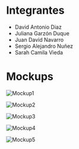 # Integrantes

- David Antonio Diaz
- Juliana Garzón Duque
- Juan David Navarro
- Sergio Alejandro Nuñez
- Sarah Camila Vieda

# Mockups


![Mockup1](https://user-images.githubusercontent.com/43153078/90345739-e8d68100-dfe8-11ea-8414-a4dd440ecbae.PNG)

![Mockup2](https://user-images.githubusercontent.com/43153078/90345740-eaa04480-dfe8-11ea-8afe-4ae11921d8e6.PNG)

![Mockup3](https://user-images.githubusercontent.com/43153078/90345741-eb38db00-dfe8-11ea-9c23-1b21dc7e74f7.PNG)

![Mockup4](https://user-images.githubusercontent.com/43153078/90345742-ebd17180-dfe8-11ea-976d-321b46b8cf73.PNG)

![Mockup5](https://user-images.githubusercontent.com/43153078/90345743-ebd17180-dfe8-11ea-935e-68bfef58f3d4.PNG)
